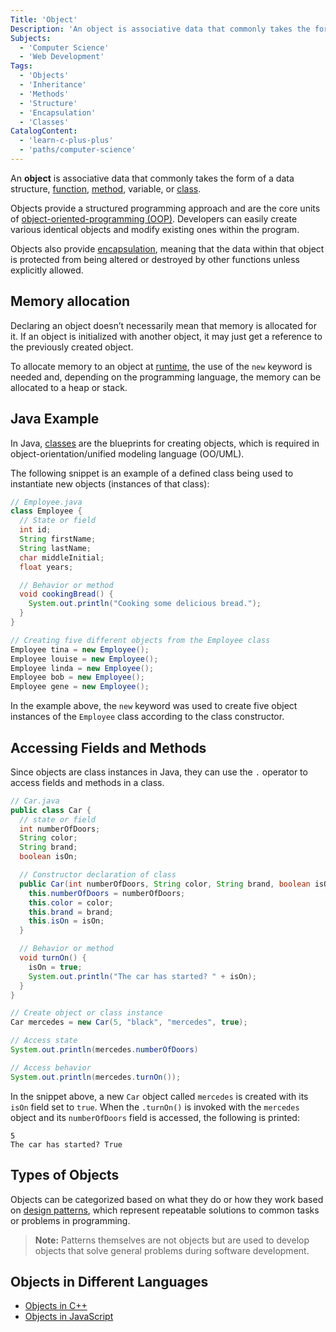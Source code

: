 ```yaml
---
Title: 'Object'
Description: 'An object is associative data that commonly takes the form of a data structure, function, method, variable, or class.'
Subjects:
  - 'Computer Science'
  - 'Web Development'
Tags:
  - 'Objects'
  - 'Inheritance'
  - 'Methods'
  - 'Structure'
  - 'Encapsulation'
  - 'Classes'
CatalogContent:
  - 'learn-c-plus-plus'
  - 'paths/computer-science'
---
```


An **object** is associative data that commonly takes the form of a data structure, [function](https://www.codecademy.com/resources/docs/general/function), [method](https://www.codecademy.com/resources/docs/general/method), variable, or [class](https://www.codecademy.com/resources/docs/general/data-structures/class).

Objects provide a structured programming approach and are the core units of [object-oriented-programming (OOP)](https://www.codecademy.com/resources/docs/general/programming-paradigms/object-oriented-programming). Developers can easily create various identical objects and modify existing ones within the program.

Objects also provide [encapsulation](https://www.codecademy.com/resources/docs/general/programming-paradigms/encapsulation), meaning that the data within that object is protected from being altered or destroyed by other functions unless explicitly allowed.

## Memory allocation

Declaring an object doesn’t necessarily mean that memory is allocated for it. If an object is initialized with another object, it may just get a reference to the previously created object.

To allocate memory to an object at [runtime](https://www.codecademy.com/resources/docs/general/runtime), the use of the `new` keyword is needed and, depending on the programming language, the memory can be allocated to a heap or stack.

## Java Example

In Java, [classes](https://www.codecademy.com/resources/docs/java/classes) are the blueprints for creating objects, which is required in object-orientation/unified modeling language (OO/UML).

The following snippet is an example of a defined class being used to instantiate new objects (instances of that class):

```java
// Employee.java
class Employee {
  // State or field
  int id;
  String firstName;
  String lastName;
  char middleInitial;
  float years;

  // Behavior or method
  void cookingBread() {
    System.out.println("Cooking some delicious bread.");
  }
}

// Creating five different objects from the Employee class
Employee tina = new Employee();
Employee louise = new Employee();
Employee linda = new Employee();
Employee bob = new Employee();
Employee gene = new Employee();
```

In the example above, the `new` keyword was used to create five object instances of the `Employee` class according to the class constructor.

## Accessing Fields and Methods

Since objects are class instances in Java, they can use the `.` operator to access fields and methods in a class.

```java
// Car.java
public class Car {
  // state or field
  int numberOfDoors;
  String color;
  String brand;
  boolean isOn;

  // Constructor declaration of class
  public Car(int numberOfDoors, String color, String brand, boolean isOn) {
    this.numberOfDoors = numberOfDoors;
    this.color = color;
    this.brand = brand;
    this.isOn = isOn;
  }

  // Behavior or method
  void turnOn() {
    isOn = true;
    System.out.println("The car has started? " + isOn);
  }
}

// Create object or class instance
Car mercedes = new Car(5, "black", "mercedes", true);

// Access state
System.out.println(mercedes.numberOfDoors)

// Access behavior
System.out.println(mercedes.turnOn());
```

In the snippet above, a new `Car` object called `mercedes` is created with its `isOn` field set to `true`. When the `.turnOn()` is invoked with the `mercedes` object and its `numberOfDoors` field is accessed, the following is printed:

```shell
5
The car has started? True
```

## Types of Objects

Objects can be categorized based on what they do or how they work based on [design patterns](https://www.codecademy.com/resources/docs/general/creational-design-patterns), which represent repeatable solutions to common tasks or problems in programming.

> **Note:** Patterns themselves are not objects but are used to develop objects that solve general problems during software development.

## Objects in Different Languages

- [Objects in C++](https://www.codecademy.com/resources/docs/cpp/objects)
- [Objects in JavaScript](https://www.codecademy.com/resources/docs/javascript/objects)
